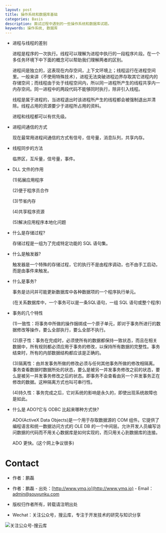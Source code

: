 ```yaml
---
layout: post
title: 操作系统和数据库基础
categories: Basis
description: 面试过程中遇到的一些操作系统和数据库试题。
keywords: 操作系统, 数据库
---
```


* 进程与线程的差别

   进程是程序的一次执行。线程可以理解为进程中执行的一段程序片段。在一个多任务环境下中下面的概念可以帮助我们理解两者的区别。

   进程间是独立的，这表现在内存空间，上下文环境上；线程运行在进程空间里。一般来讲（不使用特殊技术），进程无法突破进程边界存取其它进程内的存储空间；而线程由于处于线程空间内，所以同一进程所产生的线程共享内一内存空间。同一进程中的两段代码不能够同时执行，除非引入线程。

   线程是属于进程的，当进程退出时该进程所产生的线程都会被强制退出并清除。线程占用的资源要少于进程所占用的资料。

   进程和线程都可以有优先级。

* 进程间通信的方式

   现在最常用进程间通信的方式有信号，信号量，消息队列，共享内存。

* 线程同步的方法

   临界区，互斥量，信号量，事件。

* DLL 文件的作用

   (1)拓展应用程序

   (2)便于程序员合作

   (3)节省内存

   (4)共享程序资源

   (5)解决应用程序本地化问题

* 什么是存储过程?

   存储过程是一组为了完成特定功能的 SQL 语句集。

* 什么是触发器?

   触发器是一个特殊的存储过程，它的执行不是由程序调动，也不由手工启动，而是由事件来触发。

* 什么是事务?

   事务是访问并可能更新数据库中各种数据项的一个程序执行单元。

   (在关系数据库中，一个事务可以是一条SQL语句，一组 SQL 语句或整个程序)

* 事务的几个特性

   (1)一致性：将事务中所做的操作捆绑成一个原子单元，即对于事务所进行的数据修改等操作，要么全部执行，要么全部不执行。

   (2)原子性：事务在完成时，必须使所有的数据都保持一致状态，而且在相关数据中，所有规则都必须应用于事务的修改，以保持所有数据的完整性。事务结束时，所有的内部数据结构都应该是正确的。

   (3)隔离性：由并发事务所做的修改必须与任何其他事务所做的修改相隔离。事务查看数据时数据所处的状态，要么是被另一并发事务修改之前的状态，要么是被另一并发事务修改之后的状态。即事务不会查看由另一个并发事务正在修改的数据。这种隔离方式也叫可串行性。

   (4)持久性：事务完成之后，它对系统的影响是永久的，即使出现系统故障也是如此。

* 什么是 ADO?它与 ODBC 比起来哪种方式快?

   ADO(ActiveX Data Objects)是一个用于存取数据源的 COM 组件。它提供了编程语言和统一数据访问方式的 OLE DB 的一个中间层。允许开发人员编写访问数据的代码而不用关心数据库是如何实现的，而只用关心到数据库的连接。

   ADO 更快。(这个网上争议很多)
   
   
# Contact

 - 作者：鹏磊  
 - 作者：鹏磊    - 出处：[http://www.ymq.io](http://www.ymq.io)   - Email：[admin@souyunku.com](admin@souyunku.com)  

 - 版权归作者所有，转载请注明出处
 - Wechat：关注公众号，搜云库，专注于开发技术的研究与知识分享
 
![关注公众号-搜云库](http://www.ymq.io/images/souyunku.png "搜云库")
